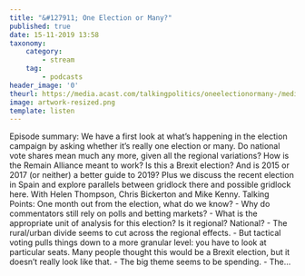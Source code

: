 ```yaml
---
title: "&#127911; One Election or Many?"
published: true
date: 15-11-2019 13:58
taxonomy:
    category:
        - stream
    tag:
        - podcasts
header_image: '0'
theurl: https://media.acast.com/talkingpolitics/oneelectionormany-/media.mp3
image: artwork-resized.png
template: listen
--- 
```

Episode summary: We have a first look at what’s happening in the election campaign by asking whether it’s really one election or many. Do national vote shares mean much any more, given all the regional variations? How is the Remain Alliance meant to work? Is this a Brexit election? And is 2015 or 2017 (or neither) a better guide to 2019? Plus we discuss the recent election in Spain and explore parallels between gridlock there and possible gridlock here. With Helen Thompson, Chris Bickerton and Mike Kenny. Talking Points: One month out from the election, what do we know? - Why do commentators still rely on polls and betting markets? - What is the appropriate unit of analysis for this election? Is it regional? National? - The rural/urban divide seems to cut across the regional effects. - But tactical voting pulls things down to a more granular level: you have to look at particular seats. Many people thought this would be a Brexit election, but it doesn’t really look like that. - The big theme seems to be spending. - The…
